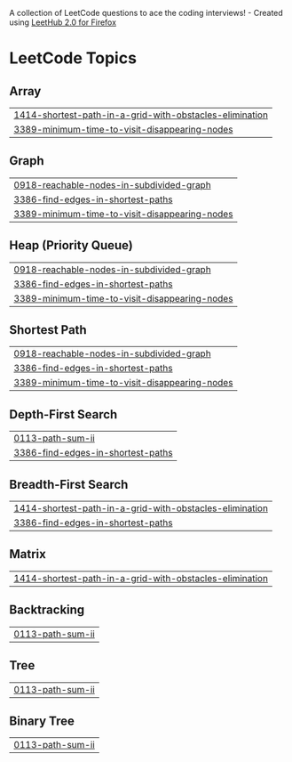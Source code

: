 A collection of LeetCode questions to ace the coding interviews! - Created using [LeetHub 2.0 for Firefox](https://github.com/maitreya2954/LeetHub-2.0-Firefox)
<!---LeetCode Topics Start-->
# LeetCode Topics
## Array
|  |
| ------- |
| [1414-shortest-path-in-a-grid-with-obstacles-elimination](https://github.com/RealMati/A2SV-Progress-Sheet/tree/master/1414-shortest-path-in-a-grid-with-obstacles-elimination) |
| [3389-minimum-time-to-visit-disappearing-nodes](https://github.com/RealMati/A2SV-Progress-Sheet/tree/master/3389-minimum-time-to-visit-disappearing-nodes) |
## Graph
|  |
| ------- |
| [0918-reachable-nodes-in-subdivided-graph](https://github.com/RealMati/A2SV-Progress-Sheet/tree/master/0918-reachable-nodes-in-subdivided-graph) |
| [3386-find-edges-in-shortest-paths](https://github.com/RealMati/A2SV-Progress-Sheet/tree/master/3386-find-edges-in-shortest-paths) |
| [3389-minimum-time-to-visit-disappearing-nodes](https://github.com/RealMati/A2SV-Progress-Sheet/tree/master/3389-minimum-time-to-visit-disappearing-nodes) |
## Heap (Priority Queue)
|  |
| ------- |
| [0918-reachable-nodes-in-subdivided-graph](https://github.com/RealMati/A2SV-Progress-Sheet/tree/master/0918-reachable-nodes-in-subdivided-graph) |
| [3386-find-edges-in-shortest-paths](https://github.com/RealMati/A2SV-Progress-Sheet/tree/master/3386-find-edges-in-shortest-paths) |
| [3389-minimum-time-to-visit-disappearing-nodes](https://github.com/RealMati/A2SV-Progress-Sheet/tree/master/3389-minimum-time-to-visit-disappearing-nodes) |
## Shortest Path
|  |
| ------- |
| [0918-reachable-nodes-in-subdivided-graph](https://github.com/RealMati/A2SV-Progress-Sheet/tree/master/0918-reachable-nodes-in-subdivided-graph) |
| [3386-find-edges-in-shortest-paths](https://github.com/RealMati/A2SV-Progress-Sheet/tree/master/3386-find-edges-in-shortest-paths) |
| [3389-minimum-time-to-visit-disappearing-nodes](https://github.com/RealMati/A2SV-Progress-Sheet/tree/master/3389-minimum-time-to-visit-disappearing-nodes) |
## Depth-First Search
|  |
| ------- |
| [0113-path-sum-ii](https://github.com/RealMati/A2SV-Progress-Sheet/tree/master/0113-path-sum-ii) |
| [3386-find-edges-in-shortest-paths](https://github.com/RealMati/A2SV-Progress-Sheet/tree/master/3386-find-edges-in-shortest-paths) |
## Breadth-First Search
|  |
| ------- |
| [1414-shortest-path-in-a-grid-with-obstacles-elimination](https://github.com/RealMati/A2SV-Progress-Sheet/tree/master/1414-shortest-path-in-a-grid-with-obstacles-elimination) |
| [3386-find-edges-in-shortest-paths](https://github.com/RealMati/A2SV-Progress-Sheet/tree/master/3386-find-edges-in-shortest-paths) |
## Matrix
|  |
| ------- |
| [1414-shortest-path-in-a-grid-with-obstacles-elimination](https://github.com/RealMati/A2SV-Progress-Sheet/tree/master/1414-shortest-path-in-a-grid-with-obstacles-elimination) |
## Backtracking
|  |
| ------- |
| [0113-path-sum-ii](https://github.com/RealMati/A2SV-Progress-Sheet/tree/master/0113-path-sum-ii) |
## Tree
|  |
| ------- |
| [0113-path-sum-ii](https://github.com/RealMati/A2SV-Progress-Sheet/tree/master/0113-path-sum-ii) |
## Binary Tree
|  |
| ------- |
| [0113-path-sum-ii](https://github.com/RealMati/A2SV-Progress-Sheet/tree/master/0113-path-sum-ii) |
<!---LeetCode Topics End-->